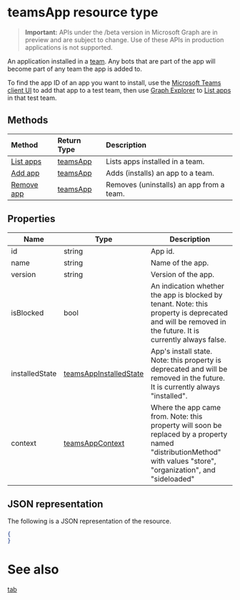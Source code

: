 # teamsApp resource type

> **Important:** APIs under the /beta version in Microsoft Graph are in preview and are subject to change. Use of these APIs in production applications is not supported.

An application installed in a [team](team.md). 
Any bots that are part of the app will become part of any team the app is added to.

To find the app ID of an app you want to install, 
use the [Microsoft Teams client UI](http://teams.microsoft.com) to add that app to a test team, 
then use [Graph Explorer](https://developer.microsoft.com/graph/graph-explorer) to [List apps](../api/teams_apps_list.md) in that test team.

## Methods

| Method       | Return Type  |Description|
|:---------------|:--------|:----------|
|[List apps](../api/teams_apps_list.md) | [teamsApp](teamsapp.md) | Lists apps installed in a team.|
|[Add app](../api/teams_apps_add.md) | [teamsApp](teamsapp.md) | Adds (installs) an app to a team.|
|[Remove app](../api/teams_apps_delete.md) | [teamsApp](teamsapp.md) | Removes (uninstalls) an app from a team.|


## Properties

|Name          |Type           |Description                                                                                                                                      |
|--------------|---------------|-------------------------------------------------------------------------------------------------------------------------------------------------|
|id			|string      |App id.|
|name			|string      |Name of the app.|
|version		|string      |Version of the app.|
|isBlocked		|bool        |An indication whether the app is blocked by tenant. Note: this property is deprecated and will be removed in the future. It is currently always false. |
|installedState |[teamsAppInstalledState](../resources/teamsappinstalledstate.md)   |App's install state. Note: this property is deprecated and will be removed in the future. It is currently always "installed".|
|context		|[teamsAppContext](../resources/teamsappcontext.md)  |Where the app came from. Note: this property will soon be replaced by a property named "distributionMethod" with values "store", "organization", and "sideloaded" |

## JSON representation

The following is a JSON representation of the resource.

<!-- {
  "blockType": "resource",
  "keyProperty": "id",
  "@odata.type": "microsoft.graph.team"
}-->

```json
{  
}

```

# See also
 [tab](../resources/teamsTab.md)

<!-- uuid: 8fcb5dbc-d5aa-4681-8e31-b001d5168d79
2015-10-25 14:57:30 UTC -->
<!-- {
  "type": "#page.annotation",
  "description": "teamsApp resource",
  "keywords": "",
  "section": "documentation",
  "tocPath": ""
}-->

